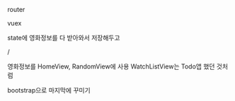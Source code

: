 router 

vuex

state에 영화정보를 다 받아와서 저장해두고

/

영화정보를 HomeView, RandomView에 사용
WatchListView는 Todo앱 했던 것처럼

bootstrap으로 마지막에 꾸미기